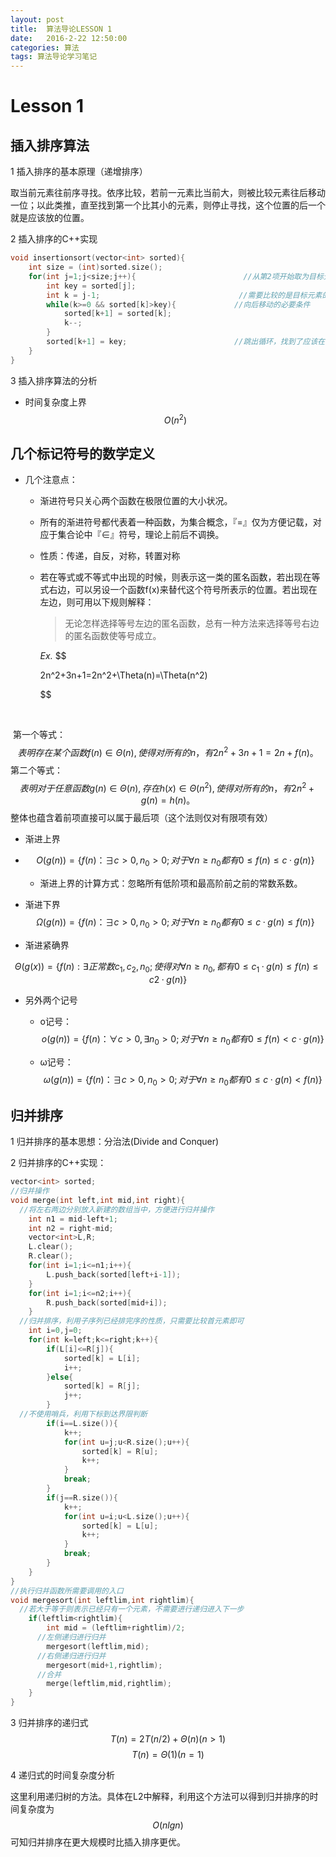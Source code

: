 ```yaml
---
layout: post
title:  算法导论LESSON 1
date:   2016-2-22 12:50:00
categories: 算法
tags: 算法导论学习笔记
---
```




# Lesson 1

## 插入排序算法

1 插入排序的基本原理（递增排序）

   取当前元素往前序寻找。依序比较，若前一元素比当前大，则被比较元素往后移动一位；以此类推，直至找到第一个比其小的元素，则停止寻找，这个位置的后一个就是应该放的位置。

2 插入排序的C++实现

```c++
void insertionsort(vector<int> sorted){
    int size = (int)sorted.size();                 
    for(int j=1;j<size;j++){                        //从第2项开始取为目标元素
        int key = sorted[j];
        int k = j-1;                               //需要比较的是目标元素的前一项开始
        while(k>=0 && sorted[k]>key){             //向后移动的必要条件
            sorted[k+1] = sorted[k];
            k--;
        }
        sorted[k+1] = key;                        //跳出循环，找到了应该在的位置
    }
}
```

3 插入排序算法的分析

- 时间复杂度上界
  $$
  O(n^2)
  $$

## 几个标记符号的数学定义

- 几个注意点： 

  - 渐进符号只关心两个函数在极限位置的大小状况。
  

  - 所有的渐进符号都代表着一种函数，为集合概念，『=』仅为方便记载，对应于集合论中『∈』符号，理论上前后不调换。

  - 性质：传递，自反，对称，转置对称

  - 若在等式或不等式中出现的时候，则表示这一类的匿名函数，若出现在等式右边，可以另设一个函数f(x)来替代这个符号所表示的位置。若出现在左边，则可用以下规则解释：

    > 无论怎样选择等号左边的匿名函数，总有一种方法来选择等号右边的匿名函数使等号成立。

    _Ex._ 
    $$

    2n^2+3n+1=2n^2+\Theta(n)=\Theta(n^2)

    $$

​	

​            第一个等式：
$$
表明存在某个函数f(n) \in \Theta(n),使得对所有的n，有2n^2+3n+1=2n+f(n)。
$$
​            第二个等式：
$$
表明对于任意函数g(n)\in\Theta(n),存在h(x)\in\Theta(n^2),使得对所有的n，有2n^2+g(n)=h(n)。
$$
整体也蕴含着前项直接可以属于最后项（这个法则仅对有限项有效）

- 渐进上界


- $$
  O(g(n)) = \{f(n) ：\exists c>0,n_0>0 ;对于\forall n\ge n_0  都有0\le f(n) \le c·g(n)  \}
  $$

  - 渐进上界的计算方式：忽略所有低阶项和最高阶前之前的常数系数。

- 渐进下界
  $$
  \Omega (g(n)) = \{f(n) ：\exists c>0,n_0>0 ;对于\forall n\ge n_0  都有0\le c·g(n) \le f(n)  \}
  $$

- 渐进紧确界

$$
\Theta(g(x))=\{f(n):\exists 正常数 c_1,c_2,n_0;使得对\forall n\ge n_0,都有0\le c_1·g(n)\le f(n) \le c2·g(n) \}
$$

- 另外两个记号

  - o记号：
    $$
    o(g(n)) = \{f(n) ：\forall c>0,\exists n_0>0 ;对于\forall n\ge n_0  都有0\le f(n) < c·g(n)  \}
    $$

  - ω记号：
    $$
    \omega(g(n)) = \{f(n) ：\exists c>0,n_0>0 ;对于\forall n\ge n_0  都有0\le c·g(n) <  f(n) \}
    $$



## 归并排序

1 归并排序的基本思想：分治法(Divide and Conquer)

2 归并排序的C++实现：

```c++
vector<int> sorted;
//归并操作
void merge(int left,int mid,int right){           
  //将左右两边分别放入新建的数组当中，方便进行归并操作
    int n1 = mid-left+1;            
    int n2 = right-mid;
    vector<int>L,R;
    L.clear();
    R.clear();
    for(int i=1;i<=n1;i++){
        L.push_back(sorted[left+i-1]);
    }
    for(int i=1;i<=n2;i++){
        R.push_back(sorted[mid+i]);
    }
  //归并排序，利用子序列已经排完序的性质，只需要比较首元素即可
    int i=0,j=0;
    for(int k=left;k<=right;k++){
        if(L[i]<=R[j]){
            sorted[k] = L[i];
            i++;
        }else{
            sorted[k] = R[j];
            j++;
        }
  //不使用哨兵，利用下标到达界限判断
        if(i==L.size()){
            k++;
            for(int u=j;u<R.size();u++){
                sorted[k] = R[u];
                k++;
            }
            break;
        }
        if(j==R.size()){
            k++;
            for(int u=i;u<L.size();u++){
                sorted[k] = L[u];
                k++;
            }
            break;
        }
    }
}
//执行归并函数所需要调用的入口
void mergesort(int leftlim,int rightlim){
  //若大于等于则表示已经只有一个元素，不需要进行递归进入下一步
    if(leftlim<rightlim){
        int mid = (leftlim+rightlim)/2;
      //左侧递归进行归并
        mergesort(leftlim,mid);
      //右侧递归进行归并
        mergesort(mid+1,rightlim);
      //合并
        merge(leftlim,mid,rightlim);
    }
}
```

3 归并排序的递归式
$$
T(n) = 2T(n/2)+\Theta(n)     (n > 1)
$$
$$
T(n) = \Theta(1) (n=1)
$$

4 递归式的时间复杂度分析

​    这里利用递归树的方法。具体在L2中解释，利用这个方法可以得到归并排序的时间复杂度为
$$
O(nlgn)
$$
可知归并排序在更大规模时比插入排序更优。
